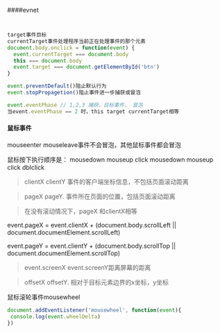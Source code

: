 ####evnet

```js


target事件目标
currentTarget事件处理程序当前正在处理事件的那个元素
document.body.onclick = function(event) {
  event.currentTarget === document.body
  this === document.body
  event.target === document.getElementById('btn')
}

event.preventDefault()阻止默认行为 
event.stopPropagetion()阻止事件进一步捕获或冒泡

event.eventPhase // 1,2,3 捕获，目标事件， 冒泡
当event.eventPhase == 2 时，this target currentTarget相等

```



#### 鼠标事件

mouseenter mouseleave事件不会冒泡，其他鼠标事件都会冒泡

鼠标按下执行顺序是： mousedown   mouseup   click   mousedown   mouseup   click   dblclick



> clientX  clientY 事件的客户端坐标信息，不包括页面滚动距离

> pageX  pageY.  事件所在页面的位置，包括页面滚动距离

> 在没有滚动情况下，pageX 和clientX相等



event.pageX =  event.clientX + (document.body.scrollLeft || document.documentElement.scrollLeft)

event.pageY =  event.clientY + (document.body.scrollTop || document.documentElement.scrollTop)



> event.screenX  event.screenY距离屏幕的距离



> offsetX offsetY. 相对于目标元素边界的x坐标，y坐标



鼠标滚轮事件mousewheel

```js
document.addEventListener('mousewheel', function(event){
 console.log(event.wheelDelta)
})
```

